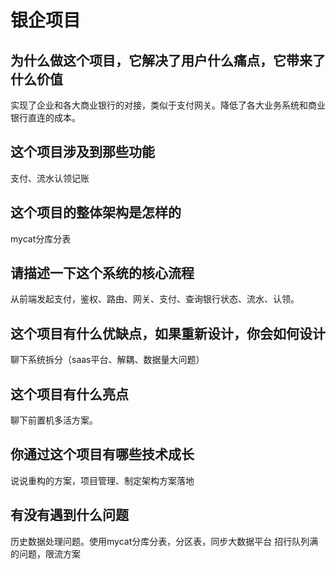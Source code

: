 # 银企项目

## 为什么做这个项目，它解决了用户什么痛点，它带来了什么价值
实现了企业和各大商业银行的对接，类似于支付网关。降低了各大业务系统和商业银行直连的成本。

## 这个项目涉及到那些功能
支付、流水认领记账

## 这个项目的整体架构是怎样的
mycat分库分表

## 请描述一下这个系统的核心流程
从前端发起支付，鉴权、路由、网关、支付、查询银行状态、流水、认领。

## 这个项目有什么优缺点，如果重新设计，你会如何设计
聊下系统拆分（saas平台、解耦、数据量大问题）

## 这个项目有什么亮点
聊下前置机多活方案。

## 你通过这个项目有哪些技术成长
说说重构的方案，项目管理、制定架构方案落地

## 有没有遇到什么问题
历史数据处理问题。使用mycat分库分表，分区表，同步大数据平台
招行队列满的问题，限流方案